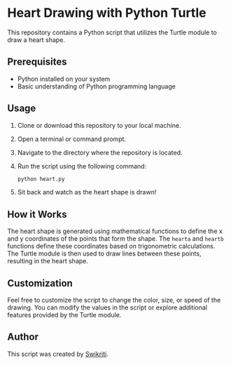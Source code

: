 # Heart Drawing with Python Turtle

This repository contains a Python script that utilizes the Turtle module to draw a heart shape.

## Prerequisites

- Python installed on your system
- Basic understanding of Python programming language

## Usage

1. Clone or download this repository to your local machine.
2. Open a terminal or command prompt.
3. Navigate to the directory where the repository is located.
4. Run the script using the following command:

    ```bash
    python heart.py
    ```

5. Sit back and watch as the heart shape is drawn!

## How it Works

The heart shape is generated using mathematical functions to define the x and y coordinates of the points that form the shape. The `hearta` and `heartb` functions define these coordinates based on trigonometric calculations. The Turtle module is then used to draw lines between these points, resulting in the heart shape.

## Customization

Feel free to customize the script to change the color, size, or speed of the drawing. You can modify the values in the script or explore additional features provided by the Turtle module.

## Author

This script was created by [Swikriti](https://github.com/swikriti0416).
